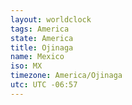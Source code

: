```yaml
---
layout: worldclock
tags: America
state: America
title: Ojinaga
name: Mexico
iso: MX
timezone: America/Ojinaga
utc: UTC -06:57
---
```


